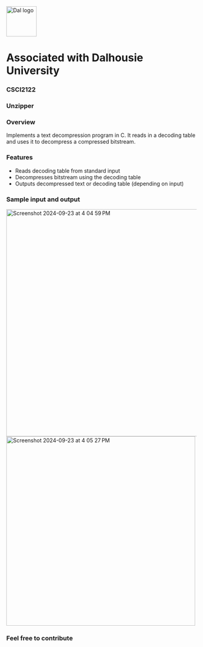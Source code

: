 <img src="https://github.com/user-attachments/assets/2ad86f70-12b4-4500-997d-9f8c1874a9b5" alt="Dal logo" width="80"/>
<h1>Associated with Dalhousie University</h1>

### CSCI2122

### Unzipper

### Overview
Implements a text decompression program in C. It reads in a decoding table and uses it to decompress a compressed bitstream.


### Features
- Reads decoding table from standard input
- Decompresses bitstream using the decoding table
- Outputs decompressed text or decoding table (depending on input)

### Sample input and output

<img width="600" alt="Screenshot 2024-09-23 at 4 04 59 PM" src="https://github.com/user-attachments/assets/1df5dcec-3c25-45dd-aa99-dabe47e96073">

<img width="500" alt="Screenshot 2024-09-23 at 4 05 27 PM" src="https://github.com/user-attachments/assets/c26bd2c4-77fc-4ed4-b611-9b566d0056e3">

### Feel free to contribute
